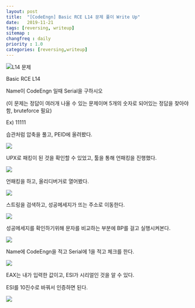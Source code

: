 ```yaml
---
layout: post
title:  "[CodeEngn] Basic RCE L14 문제 풀이 Write Up"
date:   2019-11-21
tags: [reversing, writeup]
sitemap :
changfreq : daily
priority : 1.0
categories: [reversing,writeup]
---
```


![L14 문제](https://img1.daumcdn.net/thumb/R1280x0/?scode=mtistory2&fname=https%3A%2F%2Fk.kakaocdn.net%2Fdn%2Fvd1nU%2FbtqzSZtIDDq%2FVBxSkYIHPjGawtuXICOqz1%2Fimg.png)

Basic RCE L14

Name이 CodeEngn 일때 Serial을 구하시오

(이 문제는 정답이 여러개 나올 수 있는 문제이며 5개의 숫자로 되어있는 정답을 찾아야함, bruteforce 필요)

Ex) 11111


습관처럼 압축을 풀고, PEID에 올려봤다.

![](https://img1.daumcdn.net/thumb/R1280x0/?scode=mtistory2&fname=https%3A%2F%2Fk.kakaocdn.net%2Fdn%2FnrAMo%2FbtqzR25tX1C%2FTHqtg7eRHk6m3nCgzRuM71%2Fimg.png)

UPX로 패킹이 된 것을 확인할 수 있었고, 툴을 통해 언패킹을 진행했다.

![](https://img1.daumcdn.net/thumb/R1280x0/?scode=mtistory2&fname=https%3A%2F%2Fk.kakaocdn.net%2Fdn%2FqdnEu%2FbtqzTCLODLs%2FfPlCunH1SkFgRTwYqcks11%2Fimg.png)

언패킹을 하고, 올리디버거로 열어봤다.

![](https://img1.daumcdn.net/thumb/R1280x0/?scode=mtistory2&fname=https%3A%2F%2Fk.kakaocdn.net%2Fdn%2F9ySgO%2FbtqzT42oojU%2FnxSQzcKQd88I2a4zOxDCe1%2Fimg.png)

스트링을 검색하고, 성공메세지가 뜨는 주소로 이동한다.

![](https://img1.daumcdn.net/thumb/R1280x0/?scode=mtistory2&fname=https%3A%2F%2Fk.kakaocdn.net%2Fdn%2FmAZ04%2FbtqzU8JYyoW%2FuleS6FCQeYry6og04PnCQK%2Fimg.png)

성공메세지를 확인하기위해 문자를 비교하는 부분에 BP를 걸고 실행시켜본다.

![](https://img1.daumcdn.net/thumb/R1280x0/?scode=mtistory2&fname=https%3A%2F%2Fk.kakaocdn.net%2Fdn%2FDoccM%2FbtqzU9B98YU%2Fo1LotgsYSi7m5ScQCdFKJK%2Fimg.png)

Name에 CodeEngn을 적고 Serial에 1을 적고 체크를 한다.

![](https://img1.daumcdn.net/thumb/R1280x0/?scode=mtistory2&fname=https%3A%2F%2Fk.kakaocdn.net%2Fdn%2FcscTRJ%2FbtqzU8wtwX5%2FZILBKnpxt8283y7p7I6akk%2Fimg.png)

EAX는 내가 입력한 값이고, ESI가 시리얼인 것을 알 수 있다.

ESI를 10진수로 바꿔서 인증하면 된다.

![](https://img1.daumcdn.net/thumb/R1280x0/?scode=mtistory2&fname=https%3A%2F%2Fk.kakaocdn.net%2Fdn%2FcsutcZ%2FbtqzVoFPTl8%2Fd1nlH7F4x63PWxVga2Qui1%2Fimg.png)